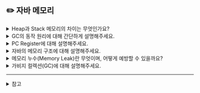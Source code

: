## ✏️ 자바 메모리


<details>
  <summary>Heap과 Stack 메모리의 차이는 무엇인가요?</summary> 
  
  Heap은 어플리케이션의 모든 부분에 사용되고 Stack은 하나의 스레드가 실행될 때 사용된다는 차이가 있습니다. 또한 Heap은 객체나 배열과 같은 참조 타입의 변수가 저장되고 Stack은 지역변수, 매개변수가 저장됩니다.
</details>

<details>
  <summary>GC의 동작 원리에 대해 간단하게 설명해주세요.</summary> 
    먼저 Heap 내의 객체 중에서 GC 대상 객체를 찾습니다. 이때 Mark and Sweep 동작 알고리즘 활용해서 객체를 reachable과 unreachable로 구별한 후 unreachable 객체에 GC를 수행해서 메모리를 회수합니다.
</details>

<details>
  <summary>PC Register에 대해 설명해주세요.</summary> 
  
  Thread가 생성될 때마다 생성되는 영역으로 스레드가 생성되는 부분의 주소와 명령, 현재 실행 중인 JVM 주소를 저장하는 구역입니다.
</details>

<details>
  <summary>자바의 메모리 구조에 대해 설명해주세요.</summary> 

  VM의 메모리 공간은 크게 Method(Static) 영역, Heap 영역, Stack 영역으로 구분됩니다.

  Method(Static) 영역은 JVM이 동작하고 클래스가 로딩될 때 생성되며, JVM이 읽어들인 클래스 변수(Static 변수), 생성자와 메서드 들을 저장하는 공간입니다. 모든 스레드에 공유되어 어느 곳에서나 접근 가능하며, 프로그램이 종료되기 전까진 메모리 상에 존재합니다.

  Stack 영역은 메서드 내에서 정의하는 기본 자료형에 해당되는 지역변수, 매개변수의 데이터 값이 저장되는 공간입니다. 각 스레드마다 독립적인 영역을 가지며, 메서드가 실행될 때 스택 프레임이라는 메서드에 필요한 메모리 공간을 스택 영역에 할당하고, 메서드가 종료되면 제거해 해제합니다.

  Heap 영역은 참조형 데이터 타입을 갖는 데이터 즉 객체 인스턴스와 배열이 생성되는 공간으로, new 키워드로 생성되는 모든 객체는 힙 영역에 할당됩니다. 힙 영역의 객체들을 가리키는 참조를 위한 주소값은 스택 영역에서 가지고 있습니다. 즉 new 키워드로 인스턴스를 생성할 때 힙 영역에는 생성된 객체가, 스택 영역에는 생성된 객체에 대한 주소 값이 저장됩니다. 스택 영역과 다르게 호출이 끝나도 삭제되지 않고 유지되며, 어떤 참조 변수도 힙 영역에 있는 인스턴스를 참조하지 않게 된다면 가비지 컬렉터에 의해 메모리에서 해제됩니다.
</details>

<details>
  <summary>메모리 누수(Memory Leak)란 무엇이며, 어떻게 예방할 수 있을까요?</summary> 

  메모리 누수란 애플리케이션의 성능 저하의 주요 원인 중 하나로, 더 이상 사용되지 않는 객체들이 힙 영역에 남아 있어 불필요하게 메모리를 차지하고 있는 상황을 의미합니다. 즉, 가비지 컬렉터에 의해 회수되지 않고 누적되는 현상을 의미합니다.

  리소스를 사용한 뒤 닫아주지 않으면 누수의 원인이 될 수 있기 때문에 입출력 관련 리소스나 SQL 관련 리소스는 close() 메서드를 호출하거나 try-with-resources 구문을 사용하여 리소스들이 해제되도록 코드를 작성합니다.
  
  또 static 변수는 JVM이 종료될 때까지 메서드 영역에 남아있기 때문에 꼭 필요한 경우에만 사용하고, 사용하지 않게 된 경우엔 null을 할당해 참조를 제거해 줍니다.
</details>

<details>
  <summary>가비지 컬렉션(GC)에 대해 설명해주세요.</summary> 
  가비지 컬렉션이란 자바의 메모리 관리 방법으로, 힙 영역에 동적으로 할당했던 메모리 중에서 더 이상 사용하지 않는 객체나 데이터를 찾아내 메모리를 정리하는 과정을 의미합니다.

  실행되면 Stop The World 와 Mark and Sweep 이라는 단계를 따르게 됩니다. 
  
  Stop The World는 가비지 컬렉션을 실행하기 위해 JVM이 애플리케이션의 실행을 멈추는 작업을 의미하며, GC을 실행하는 쓰레드 외의 모든 쓰레드들의 작업이 중단됩니다.
  
  Mark and Sweep 은 실제로 메모리를 정리하는 단계이며, 루트로부터 참조하는 객체를 모두 Mark하고, 이 후 가비지 컬렉터가 힙 내부를 돌면서 마크되지 않은 메모리를 해제, 즉 Sweep 하는 작업을 의미합니다.
</details>

----

<details>
  <summary>참고</summary>

  - [JVM 메모리 구조 파헤쳐 보기 (Static, Stack, Heap)](https://hstory0208.tistory.com/entry/Java-JVM-%EB%A9%94%EB%AA%A8%EB%A6%AC-%EA%B5%AC%EC%A1%B0-%ED%8C%8C%ED%97%A4%EC%B3%90-%EB%B3%B4%EA%B8%B0-Static-Stack-Heap)
  - [자바의 메모리 구조](https://velog.io/@fastdodge7/Java-%EC%9E%90%EB%B0%94%EC%9D%98-%EB%A9%94%EB%AA%A8%EB%A6%AC-%EA%B5%AC%EC%A1%B0)
  - [메모리 누수의 개념과 방지 방법](https://www.nextree.io/memory-leak/#:~:text=%EC%82%AC%EC%9A%A9%ED%95%98%EC%A7%80%20%EC%95%8A%EB%8A%94%20%EA%B0%9D%EC%B2%B4%EB%93%A4%EC%9D%B4%20%EA%B3%84%EC%86%8D%20%EB%A9%94%EB%AA%A8%EB%A6%AC%EC%97%90%20%EB%82%A8%EC%95%84%20%EC%9E%88%EC%9C%BC%EB%A9%B4,%EB%95%8C%EB%AC%B8%EC%97%90%2C%20%EA%B0%9C%EB%B0%9C%EC%9E%90%EA%B0%80%20%EC%9D%BC%EC%9D%BC%EC%9D%B4%20%EB%A9%94%EB%AA%A8%EB%A6%AC%EB%A5%BC%20%ED%95%A0%EB%8B%B9%ED%95%98%EA%B3%A0%20%ED%95%B4%EC%A0%9C%ED%95%98%EB%8A%94%20%EC%9E%91%EC%97%85%EC%9D%84)
  - [메모리 누수의 원인, 다 쓴 객체는 참조를 해제하라](https://olrlobt.tistory.com/74)
  - [메모리 누수(Memory Leak)와 GC 성능 튜닝](https://junghyungil.tistory.com/133)
  - [Java - 실수하기 쉬운 메모리 누수의 5가지 패턴!](https://jaehoney.tistory.com/154)
  - [자바에서의 메모리 누수 이해 및 대처 방법](https://f-lab.kr/insight/handling-memory-leaks-in-java)
  - [ Garbage Collection(가비지 컬렉션)의 개념 및 동작 원리 (1/2)](https://mangkyu.tistory.com/118)
  - [ GC (Garbage Collection, Garbage Collector) 란?](https://jhyonhyon.tistory.com/20)
  - [가비지 컬렉터(Carbage Collector)와 Mark & Sweep](https://imasoftwareengineer.tistory.com/103)
  - [가비지 컬렉션 동작 원리 & GC 종류 💯 총정리](https://inpa.tistory.com/entry/JAVA-%E2%98%95-%EA%B0%80%EB%B9%84%EC%A7%80-%EC%BB%AC%EB%A0%89%EC%85%98GC-%EB%8F%99%EC%9E%91-%EC%9B%90%EB%A6%AC-%EC%95%8C%EA%B3%A0%EB%A6%AC%EC%A6%98-%F0%9F%92%AF-%EC%B4%9D%EC%A0%95%EB%A6%AC)

</details>
